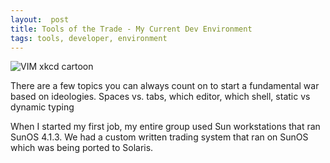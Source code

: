 ```yaml
---
layout:  post
title: Tools of the Trade - My Current Dev Environment
tags: tools, developer, environment
---
```

![VIM xkcd cartoon](https://imgs.xkcd.com/comics/real_programmers.png)

There are a few topics you can always count on to start a fundamental war based on ideologies. Spaces vs. tabs, which editor, which shell, static vs dynamic typing

When I started my first job, my entire group used Sun workstations that ran SunOS 4.1.3. We had a custom written trading system that ran on SunOS which was being ported to Solaris.
